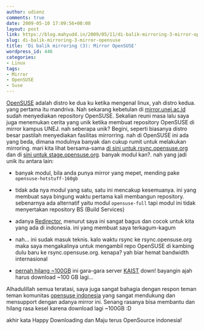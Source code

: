 ```yaml
---
author: udienz
comments: true
date: 2009-05-10 17:09:56+00:00
layout: post
link: https://blog.mahyudd.in/2009/05/11/di-balik-mirroring-3-mirror-opensuse.html
slug: di-balik-mirroring-3-mirror-opensuse
title: 'Di balik mirroring (3): Mirror OpenSUSE'
wordpress_id: 446
categories:
- Linux
tags:
- Mirror
- OpenSUSE
- Suse
---
```


[OpenSUSE](http://opensuse.org) adalah distro ke dua ku ketika mengenal linux, yah distro kedua. yang pertama itu mandriva. Nah sekarang kebetulan di [mirror.unej.ac.id](http://mirror.unej.ac.id) sudah menyediakan repository OpenSUSE. Sekalian reuni masa lalu saya juga menemukan cerita yang unik ketika membuat repository OpenSUSE di mirror kampus UNEJ. nah seberapa unik?  Begini, seperti biasanya distro besar pastilah menyediakan fasilitas mirrorring. nah di OpenSUSE ini ada yang beda, dimana modulnya banyak dan cukup rumit untuk melakukan mirroring. mari kita lihat bersama-sama [di sini untuk rsync.opensuse.org](http://www.poeml.de/~poeml/rsyncinfo-rsync.o.o.txt) dan di [sini untuk stage.opensuse.org](http://www.poeml.de/~poeml/rsyncinfo-stage.o.o.txt).  banyak modul kan?. nah yang jadi unik itu antara lain:



	
  * banyak modul, bila anda punya mirror yang mepet, mending pake `opensuse-hotstuff-160gb`

	
  * tidak ada nya modul yang satu, satu ini mencakup kesemuanya. ini yang membuat saya bingung waktu pertama kali membangun repository. sebenarnya ada alternatif yaitu modul `opensuse-full` tapi modul ini tidak menyertakan repository BS (Build Services)

	
  * adanya [Redirector](http://lizards.opensuse.org/2008/12/16/best-way-to-download-opensuse/), menurut saya ini sangat bagus dan cocok untuk kita yang ada di indonesia. ini yang membuat saya terkagum-kagum

	
  * nah... ini sudak masuk teknis. kalo waktu rsync ke rsync.opensuse.org maka saya mengakalinya untuk mengambil repo OpenSUSE di kambing dulu baru ke rsync.opensuse.org. kenapa? yah biar hemat bandwidth internasional

	
  * [pernah hilang ~100GB](http://lists.opensuse-id.org/htdig.cgi/milis-opensuse-id.org/2009-April/006417.html) ini gara-gara server [KAIST](http://ftp.kaist.ac.kr) down! bayangin ajah harus download ~100 GB lagi...


Alhadulillah semua teratasi, saya juga sangat bahagia dengan respon teman teman komunitas [opensuse indonesia](http://www.opensuse-id.org) yang sangat mendukung dan mensupport dengan adanya mirror ini. Senang rasanya bisa membantu dan hilang rasa kesel karena download lagi ~100GB :D

akhir kata Happy Downloading dan Maju terus OpenSource indonesia!
